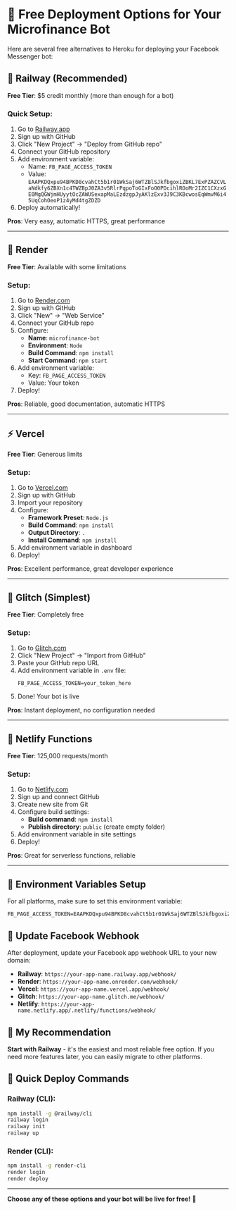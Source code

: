 # 🚀 Free Deployment Options for Your Microfinance Bot

Here are several free alternatives to Heroku for deploying your Facebook Messenger bot:

## 🚂 Railway (Recommended)

**Free Tier**: $5 credit monthly (more than enough for a bot)

### Quick Setup:
1. Go to [Railway.app](https://railway.app)
2. Sign up with GitHub
3. Click "New Project" → "Deploy from GitHub repo"
4. Connect your GitHub repository
5. Add environment variable:
   - Name: `FB_PAGE_ACCESS_TOKEN`
   - Value: `EAAPKDQxpu94BPKD8cvahCt5b1r01WkSaj6WTZBlSJkfbgoxiZBKL7ExPZAZCVLaNdkfy6ZBXn1c4TWZBpJ0ZA3v5RlrPqpoToGIxFoO0PDcihlROoMr2IZC1CXzxGE0MgQGWjmHUyytOcZAWUSexapMaLEzdzgpJyAKlzExv3J9C3KBcwosEqWmvM6i45UqCohOeoP1z4yMd4tgZDZD`
6. Deploy automatically!

**Pros**: Very easy, automatic HTTPS, great performance

---

## 🎨 Render

**Free Tier**: Available with some limitations

### Setup:
1. Go to [Render.com](https://render.com)
2. Sign up with GitHub
3. Click "New" → "Web Service"
4. Connect your GitHub repo
5. Configure:
   - **Name**: `microfinance-bot`
   - **Environment**: `Node`
   - **Build Command**: `npm install`
   - **Start Command**: `npm start`
6. Add environment variable:
   - Key: `FB_PAGE_ACCESS_TOKEN`
   - Value: Your token
7. Deploy!

**Pros**: Reliable, good documentation, automatic HTTPS

---

## ⚡ Vercel

**Free Tier**: Generous limits

### Setup:
1. Go to [Vercel.com](https://vercel.com)
2. Sign up with GitHub
3. Import your repository
4. Configure:
   - **Framework Preset**: `Node.js`
   - **Build Command**: `npm install`
   - **Output Directory**: `.`
   - **Install Command**: `npm install`
5. Add environment variable in dashboard
6. Deploy!

**Pros**: Excellent performance, great developer experience

---

## 🎯 Glitch (Simplest)

**Free Tier**: Completely free

### Setup:
1. Go to [Glitch.com](https://glitch.com)
2. Click "New Project" → "Import from GitHub"
3. Paste your GitHub repo URL
4. Add environment variable in `.env` file:
   ```
   FB_PAGE_ACCESS_TOKEN=your_token_here
   ```
5. Done! Your bot is live

**Pros**: Instant deployment, no configuration needed

---

## 🐳 Netlify Functions

**Free Tier**: 125,000 requests/month

### Setup:
1. Go to [Netlify.com](https://netlify.com)
2. Sign up and connect GitHub
3. Create new site from Git
4. Configure build settings:
   - **Build command**: `npm install`
   - **Publish directory**: `public` (create empty folder)
5. Add environment variable in site settings
6. Deploy!

**Pros**: Great for serverless functions, reliable

---

## 🔧 Environment Variables Setup

For all platforms, make sure to set this environment variable:

```
FB_PAGE_ACCESS_TOKEN=EAAPKDQxpu94BPKD8cvahCt5b1r01WkSaj6WTZBlSJkfbgoxiZBKL7ExPZAZCVLaNdkfy6ZBXn1c4TWZBpJ0ZA3v5RlrPqpoToGIxFoO0PDcihlROoMr2IZC1CXzxGE0MgQGWjmHUyytOcZAWUSexapMaLEzdzgpJyAKlzExv3J9C3KBcwosEqWmvM6i45UqCohOeoP1z4yMd4tgZDZD
```

## 📝 Update Facebook Webhook

After deployment, update your Facebook app webhook URL to your new domain:

- **Railway**: `https://your-app-name.railway.app/webhook/`
- **Render**: `https://your-app-name.onrender.com/webhook/`
- **Vercel**: `https://your-app-name.vercel.app/webhook/`
- **Glitch**: `https://your-app-name.glitch.me/webhook/`
- **Netlify**: `https://your-app-name.netlify.app/.netlify/functions/webhook/`

## 🎯 My Recommendation

**Start with Railway** - it's the easiest and most reliable free option. If you need more features later, you can easily migrate to other platforms.

## 🚀 Quick Deploy Commands

### Railway (CLI):
```bash
npm install -g @railway/cli
railway login
railway init
railway up
```

### Render (CLI):
```bash
npm install -g render-cli
render login
render deploy
```

---

**Choose any of these options and your bot will be live for free!** 🎉 